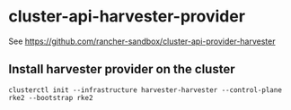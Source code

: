 # cluster-api-harvester-provider

See https://github.com/rancher-sandbox/cluster-api-provider-harvester

## Install harvester provider on the cluster

```shell
clusterctl init --infrastructure harvester-harvester --control-plane rke2 --bootstrap rke2
```